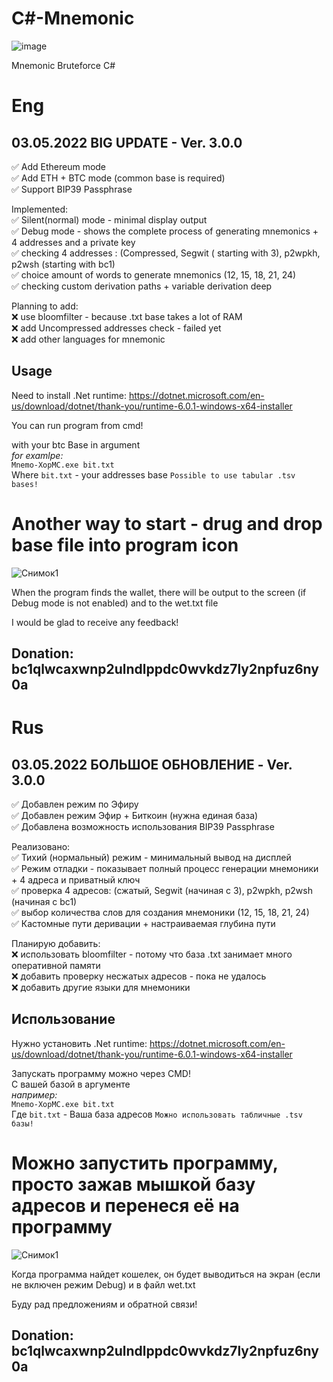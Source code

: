 # C#-Mnemonic  
![image](https://user-images.githubusercontent.com/89750173/166493263-476fefcd-dab1-4d1a-83ae-5861b9460891.png)


Mnemonic Bruteforce C#  

# Eng  
## 03.05.2022 BIG UPDATE - Ver. 3.0.0  
✅ Add Ethereum mode  
✅ Add ETH + BTC mode (common base is required)  
✅ Support BIP39 Passphrase  

Implemented:  
✅ Silent(normal) mode - minimal display output  
✅ Debug mode - shows the complete process of generating mnemonics + 4 addresses and a private key  
✅ checking 4 addresses : (Compressed, Segwit ( starting with 3), p2wpkh, p2wsh (starting with bc1)  
✅ choice amount of words to generate mnemonics (12, 15, 18, 21, 24)  
✅ checking custom derivation paths + variable derivation deep

Planning to add:  
❌ use bloomfilter - because .txt base takes a lot of RAM  
❌ add Uncompressed addresses check - failed yet  
❌ add other languages for mnemonic  

## Usage  
Need to install .Net runtime: https://dotnet.microsoft.com/en-us/download/dotnet/thank-you/runtime-6.0.1-windows-x64-installer  

You can run program from cmd!   

with your btc Base in argument   
*for examlpe:*  
`Mnemo-XopMC.exe bit.txt`  
Where `bit.txt` - your addresses base `Possible to use tabular .tsv bases!` 

# Another way to start - drug and drop base file into program icon

![Снимок1](https://user-images.githubusercontent.com/89750173/166121357-5ee60d2f-8f49-4de1-8fcc-084561a00ea9.PNG)

When the program finds the wallet, there will be output to the screen (if Debug mode is not enabled) and to the wet.txt file  

I would be glad to receive any feedback!  

Donation: bc1qlwcaxwnp2ulndlppdc0wvkdz7ly2npfuz6ny0a  
--------

# Rus  
## 03.05.2022 БОЛЬШОЕ ОБНОВЛЕНИЕ  - Ver. 3.0.0  
✅ Добавлен режим по Эфиру  
✅ Добавлен режим Эфир + Биткоин (нужна единая база)  
✅ Добавлена возможность использования BIP39 Passphrase  

Реализовано:  
✅ Тихий (нормальный) режим - минимальный вывод на дисплей  
✅ Режим отладки - показывает полный процесс генерации мнемоники + 4 адреса и приватный ключ  
✅ проверка 4 адресов: (сжатый, Segwit (начиная с 3), p2wpkh, p2wsh (начиная с bc1)  
✅ выбор количества слов для создания мнемоники (12, 15, 18, 21, 24)  
✅ Кастомные пути деривации + настраиваемая глубина пути

Планирую добавить:   
❌ использовать bloomfilter - потому что база .txt занимает много оперативной памяти  
❌ добавить проверку несжатых адресов - пока не удалось  
❌ добавить другие языки для мнемоники  

## Использование 
Нужно установить .Net runtime: https://dotnet.microsoft.com/en-us/download/dotnet/thank-you/runtime-6.0.1-windows-x64-installer  

Запускать программу можно через CMD!   
С вашей базой в аргументе    
*например:*  
`Mnemo-XopMC.exe bit.txt`  
Где `bit.txt` - Ваша база адресов   `Можно использовать табличные .tsv базы!`  

# Можно запустить программу, просто зажав мышкой базу адресов и перенеся её на программу
![Снимок1](https://user-images.githubusercontent.com/89750173/166121357-5ee60d2f-8f49-4de1-8fcc-084561a00ea9.PNG)

Когда программа найдет кошелек, он будет выводиться на экран (если не включен режим Debug) и в файл wet.txt   

Буду рад предложениям и обратной связи!

Donation: bc1qlwcaxwnp2ulndlppdc0wvkdz7ly2npfuz6ny0a  
--------


